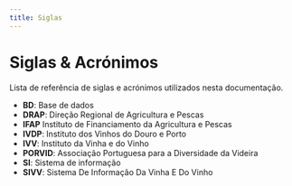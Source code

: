 ```yaml
---
title: Siglas
---
```


# Siglas & Acrónimos

Lista de referência de siglas e acrónimos utilizados nesta documentação.

+ **BD**: Base de dados
+ **DRAP**: Direção Regional de Agricultura e Pescas
+ **IFAP** Instituto de Financiamento da Agricultura e Pescas
+ **IVDP**: Instituto dos Vinhos do Douro e Porto
+ **IVV**: Instituto da Vinha e do Vinho
+ **PORVID**: Associação Portuguesa para a Diversidade da Videira
+ **SI**: Sistema de informação
+ **SIVV**: Sistema De Informação Da Vinha E Do Vinho
